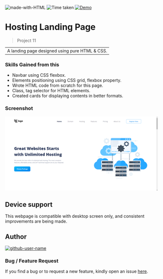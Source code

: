 ![made-with-HTML](https://img.shields.io/badge/Made%20with-HTML%20&%20CSS-blue?style=for-the-badge)
![Time taken](https://img.shields.io/badge/Time%20taken-03H%3A30M%3A00S-tomato?style=for-the-badge&logo=Clockify)
[![Demo](https://img.shields.io/badge/See%20Demo-Visit-green?style=for-the-badge&logo=web)](https://ssn-project11.netlify.app)

# Hosting Landing Page

> Project 11

<table>
<tr>
<td>
  A landing page designed using pure HTML & CSS.
</td>
</tr>
</table>

### Skills Gained from this

- Navbar using CSS flexbox.
- Elements positioning using CSS grid, flexbox property.
- Wrote HTML code from scratch for this page.
- Class, tag selector for HTML elements.
- Created cards for displaying contents in better formats.

### Screenshot

![11](./screenshot.png)

## Device support

This webpage is compatible with desktop screen only, and consistent improvements are being made.

## Author

<a href="https://github.com/Shashanka8"> <img src="https://github.com/github-user-name.png" alt="github-user-name" style="width:50px;"/></a>

### Bug / Feature Request

If you find a bug or to request a new feature, kindly open an issue [here](https://github.com/Shashanka8/Project-11-Hosting-Landing-Page/issues/new).
